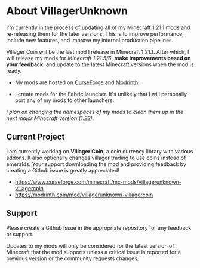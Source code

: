 # About VillagerUnknown

I'm currently in the process of updating all of my Minecraft 1.21.1 mods and re-releasing them for the later versions. This is to improve performance, include new features, and improve my internal production pipelines.

Villager Coin will be the last mod I release in Minecraft 1.21.1. After which, I will release my mods for _Minecraft 1.21.5/6_, **make improvements based on your feedback**, and update to the latest Minecraft versions when the mod is ready.

- My mods are hosted on [CurseForge](https://www.curseforge.com/members/villagerunknown/projects) and [Modrinth](https://modrinth.com/user/VillagerUnknown).
<!-- All of my mods are licensed under the [CC-BY-4.0](https://creativecommons.org/licenses/by/4.0/legalcode.en) license and can be distributed freely with attribution.-->
- I create mods for the Fabric launcher. It's unlikely that I will personally port any of my mods to other launchers.

_I plan on changing the namespaces of my mods to clean them up in the next major Minecraft version (1.22)._

## Current Project

I am currently working on **Villager Coin**, a coin currency library with various addons. It also optionally changes villager trading to use coins instead of emeralds. 
Your support downloading the mod and providing feedback by creating a Github issue is greatly appreciated!

- https://www.curseforge.com/minecraft/mc-mods/villagerunknown-villagercoin
- https://modrinth.com/mod/villagerunknown-villagercoin

## Support

Please create a Github issue in the appropriate repository for any feedback or support. 

Updates to my mods will only be considered for the latest version of Minecraft that the mod supports unless a critical issue is reported for a previous version or the community requests changes.
